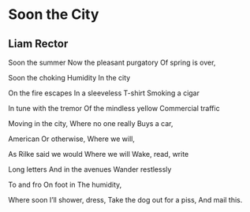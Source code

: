 # Soon the City
## Liam Rector
Soon the summer
Now the pleasant purgatory
Of spring is over,

Soon the choking
Humidity
In the city

On the fire escapes
In a sleeveless T-shirt
Smoking a cigar

In tune with the tremor
Of the mindless yellow
Commercial traffic

Moving in the city,
Where no one really
Buys a car,

American
Or otherwise,
Where we will,

As Rilke said we would
Where we will
Wake, read, write

Long letters
And in the avenues
Wander restlessly

To and fro
On foot in
The humidity,

Where soon I’ll shower, dress,
Take the dog out for a piss,
And mail this.